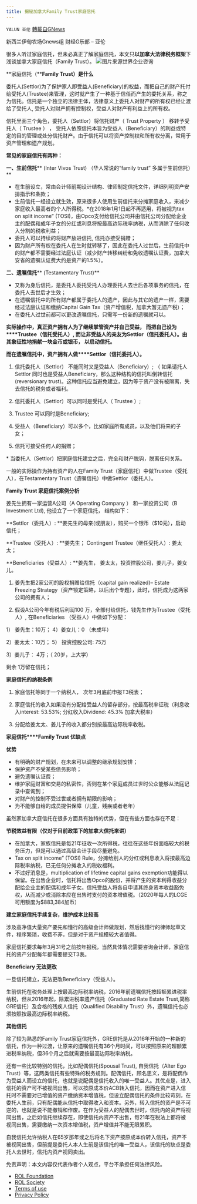 ```yaml
---
title: 揭秘加拿大Family Trust家庭信托
---
```

`YALUN 亚伦` [轉載自GNews](https://gnews.org/zh-hans/1714540/)

新西兰伊甸农场Gnews组 财经G乐部 – 亚伦

很多人听过家庭信托，但未必真正了解家庭信托，本文只**以加拿大法律税务框架**下浅谈加拿大家庭信托（Family Trust）。
![](https://assets.gnews.org/wp-content/uploads/2021/12/1-200P3195J2159.jpg)图片来源世界企业咨询


**家庭信托（****Family Trust）是什么**

委托人(Settlor)为了保护家人即受益人(Beneficiary)的权益，而把自己的财产托付给受托人(Trustee)来管理，这时就产生了一种基于信任而产生的委托关系，称之为信托。信托是一个独立的法律主体，法律意义上委托人对财产的所有权已经让渡给了受托人, 受托人对财产拥有控制权，受益人对财产有利益上的所有权。

信托里面三个角色，委托人（Settlor）将信托财产（ Trust Property ） 移转予受托人（ Trustee ） ， 受托人依照信托本旨为受益人（Beneficiary）的利益或特定的目的管理或处分信托财产。由于信托可以将资产控制权和所有权分离，常用于资产管理和遗产规划。

**常见的家庭信托有两种：**

**一、生前信托**** (Inter Vivos Trust) （华人常说的“family trust” 多属于生前信托）**

- 在生前设立，常由会计师前期设计结构、律师制定信托文件，详细列明资产安排指示和条款；
- 生前信托一经设立就生效，原来很多人使用生前信托来分摊家庭收入，来减少家庭收入最高者的个人所得税。\*在2018年1月1日起不再适用，将被视为tax on split income” (TOSI)，由Opco支付给信托公司并由信托公司分配给企业主的配偶和成年子女的分红或利息将按最高边际税率纳税，从而消除了任何收入分割的税收利益；
- 委托人可以持续的将财产放进信托, 信托亦接受捐赠；
- 因为财产所有权在委托人在生时就转移了，因此在委托人过世后，生前信托中的财产都不需要经过法庭认证（减少财产转移纠纷和免收遗嘱认证费，加拿大安省的遗嘱认证费大约是资产的1.5%）。


**二、遗嘱信托**** (Testamentary Trust)**

- 又称为身后信托，是委托人委托受托人办理委托人去世后各项事务的信托，在委托人去世后才生效；
- 在遗嘱信托中的所有财产都属于委托人的遗产，因此与其它的遗产一样，需要经过法庭认证和缴纳Capital Gain Tax（资产增值税，加拿大暂无遗产税）；
- 在委托人过世前都可以更改遗嘱信托，只需写一份新的遗嘱就可以。


**实际操作中，真正资产拥有人为了继续掌管资产并自己受益， 而把自己设为****Trustee（信托受托人）, 而让非受益人的亲友为Settlor（信托委托人）。由其象征性地捐献一块金币或银币， 以启动信托。**

**而在遗嘱信托中，资产拥有人做****Settlor（信托委托人）。**

1. 信托委托人（Settlor） 不能同时又是受益人（Beneficiary）; （ 如果请托人Settlor 同时也是受益人Beneficiary，那么这种结构的信托叫倒转信托(reversionary trust)。这种信托应当避免建立，因为等于资产没有被隔离，失去信托的税务或者福利。

2. 信托委托人（Settlor）可以同时是受托人（ Trustee ）;

3. Trustee 可以同时是Beneficiary;

4. 受益人（Beneficiary）可以多个，比如家庭所有成员，以及他们将来的子女；

5. 信托可接受任何人的捐赠；

\* 当委托人（Settlor）把家庭信托建立之后，完全和财产脱钩，脱离任何关系。

一般的实际操作为持有资产的人在Family Trust（家庭信托）中做Trustee（受托人），在Testamentary Trust（遗嘱信托）中做Settlor（委托人）。

**Family Trust 家庭信托案例分析**

姜先生拥有一家运营A公司（A Operating Company ） 和一家投资公司（B Investment Ltd), 他设立了一个家庭信托， 结构如下：

**Settlor（委托人）: **姜先生的母亲(或朋友），购买一个银币（$10元），启动信托；

**Trustee（受托人）: **姜先生； Contingent Trustee（继任受托人）: 姜太太；

**Beneficiaries（受益人）: **姜先生， 姜太太，投资控股公司，姜儿子，姜女儿。

1. 姜先生把2家公司的股权捐赠给信托（capital gain realized)– Estate Freezing Strategy（资产锁定策略，以后出个专题），此时，信托成为这两家公司的拥有人；

2. 假设A公司今年有税后利润100 万，全部付给信托，钱先生作为Trustee（受托人）, 在Beneficiaries （受益人）中做如下分配：

1） 姜先生：10万； 4）姜女儿：0 （未成年）

2）姜太太：10万； 5） 投资控股公司: 75万

3）姜儿子： 4万；（ 20岁，上大学）

剩余 1万留在信托；

**家庭信托的纳税条例**

1. 家庭信托等同于一个纳税人， 次年3月底前申报T3税表；

2. 家庭信托的收入如果没有分配给受益人的留存部分，按最高税率征税（利息收入interest: 53.53%; 分红收入Dividend: 45.3% 加拿大税率）

3. 分配给姜太太、姜儿子的收入都分别按最高边际税率收税。

**家庭信托****Family Trust 优缺点**

**优势**

- 有明确的财产规划，在未来可以调整的继承规划安排；
- 保护资产不受某些债务影响；
- 避免遗嘱认证费；
- 维护家庭财富和交易的私密性，否则在某个家庭成员过世时公众能够从法庭记录中查询到；
- 对财产的控制不受过世或者拥有期限的影响；
- 为不能够自给的成员提供保障（儿童，残疾或者老年）


虽然家加拿大庭信托在很多方面具有独特的优势，但在有些方面也存在不足：

**节税效益有限（仅对于目前政策下的加拿大信托来讲）**

- 在加拿大，家族信托是每21年征收一次所得税，往往在这些年份面临较大的税务压力，但是可以通过高级会计手段尽量避免。
- Tax on split income” (TOSI) Rule，分摊给别人的分红或利息收入将按最高边际税率纳税，已无任何分摊收入的税收福利。
- 不过好消息是，multiplication of lifetime capital gains exemption功能得以保留。在出售企业时，信托将出售Opco的股份，并将产生的资本利得收益分配给企业主的配偶和成年子女。信托受益人将各自申请其终身资本收益豁免权，从而减少或消除本应在出售时支付的资本增值税。（2020年每人的LCGE可用额度为$883,384加币）


**建立家庭信托手续复杂，维护成本比较高**

涉及高净值大量资产要先和懂行的高级会计师做规划，然后找懂行的律师起草文件，程序繁琐，收费不菲，但是对于资产规模较大者值得。

家庭信托要求每年3月31号之前按年报税，当然具体情况需要咨询会计师，家庭信托的资产分配每年都需要提交T3表。

**Beneficiary 无法更改**

一旦信托建立，无法更改Beneficiary（受益人）。

生前信托在税务处理上按最高边际税率纳税，2016年前遗嘱信托按超额累进税率纳税，但从2016年起，除累进税率遗产信托（Graduated Rate Estate Trust,简称GRE信托）及合格的残疾人信托（Qualified Disability Trust）外，遗嘱信托也必须按照按最高边际税率纳税。

**其他信托**

除了较为熟悉的Family Trust家庭信托外，GRE信托是从2016年开始的一种新的信托，作为一种过渡，让原来的遗嘱信托有36个月时间，可以按照原来的超额累进税率纳税，但36个月之后就需要按最高边际税率纳税。

还有一些比较特别的信托，比如配偶信托(Spousal Trust), 自我信托（Alter Ego Trust）等，这两类信托有些特殊的税务规则。配偶信托，顾名思义，是将配偶作为受益人而设立的信托，也就是说配偶是信托收入的唯一受益人。其优点是，进入信托的资产可不被视同出售，可以按原成本价ACB转入信托，因而在资产进入信托时不需要对已增值的资产缴纳资本增值税，但设立配偶信托的条件比较苛刻，在委托人生前，只有配偶能从信托中取得收入和资本。另外，转入信托的资产是不可逆的，也就是说不能撤销和作废。在作为受益人的配偶去世时，信托内的资产将视同出售，之后如信托继续存在，即使信托内资产不出售，每21年在税法上都将被视同出售，需要缴纳一次资本增值税，资产增值并不能无限累积。

自我信托允许纳税人在65岁那年或之后将名下资产按原成本价转入信托，资产不被视同出售，但前提是委托人本人生前是该信托的唯一受益人，该信托的缺点是委托人去世时，信托内资产视同卖出。

 

免责声明：本文内容仅代表作者个人观点，平台不承担任何法律风险。

- [ROL Foundation](https://rolfoundation.org/)
- [ROL Society](https://rolsociety.org/)
- [Terms of use](https://gnews.org/terms-of-use-3/)
- [Privacy Policy](https://gnews.org/privacy-policy/)
